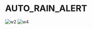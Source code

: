 # AUTO_RAIN_ALERT

![w2](https://user-images.githubusercontent.com/56760923/221359003-ad43956c-a0b0-491f-b009-7b4c66eed8b6.PNG)
![w4](https://user-images.githubusercontent.com/56760923/221359096-6bc7e9fa-2618-434b-8e42-c70034ec695f.PNG)
